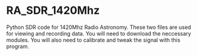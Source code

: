 # RA_SDR_1420Mhz
Python SDR code for 1420Mhz Radio Astronomy.
These two files are used for viewing and recording data.
You will need to download the neccessary modules.
You will also need to calibrate and tweak the signal with this program.
